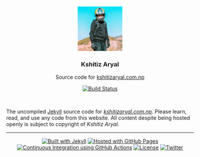 <p align="center">
  <a href="https://kshitizaryal.com.np/">
    <img width="120px" height="120px" alt="Kshitiz Aryal" src="src/assets/img/avatar.png" />
  </a>
</p>
<h3 align="center">Kshitiz Aryal</h3>
<p align="center">Source code for <a href="https://kshitizaryal.com.np/">kshitizaryal.com.np</a></p>
<div align="center">

[![Build Status](https://github.com/KshitizAryal/kshitizaryal.github.io/actions/workflows/ci.yml/badge.svg?branch=main)](https://github.com/KshitizAryal/kshitizaryal.github.io/actions?workflow=CI)

</div><br />

The uncompiled [Jekyll](https://jekyllrb.com/) source code for _[kshitizaryal.com.np](https://kshitizaryal.com.np/)_. Please learn, read, and use any code from this website. All content despite being hosted openly is subject to copyright of _Kshitiz Aryal_.

---

<div align="center">

[![Built with Jekyll](https://img.shields.io/badge/Generator-Jekyll_v4.x-blue?logo=jekyll&logoColor=white)](https://jekyllrb.com/)
[![Hosted with GitHub Pages](https://img.shields.io/badge/Web_Hosting-GitHub_Pages-blue?logo=github&logoColor=white)](https://pages.github.com/)
[![Continuous Integration using GitHub Actions](https://img.shields.io/badge/CI-GitHub_Actions-blue?logo=github-actions&logoColor=white)](https://github.com/features/actions)
[![License](https://img.shields.io/badge/License-MIT-blue)](https://github.com/KshitizAryal/kshitizaryal.github.io/blob/main/LICENSE)
[![Twitter](https://img.shields.io/badge/Twitter-@KshitizAryal-blue?logo=twitter&logoColor=white)](https://twitter.com/KshitizAryal)

</div>
